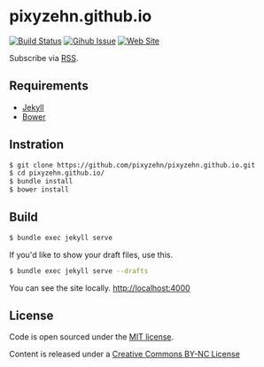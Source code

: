 # pixyzehn.github.io

[![Build Status](https://travis-ci.org/pixyzehn/pixyzehn.github.io.svg?branch=master)](https://travis-ci.org/pixyzehn/pixyzehn.github.io)
[![Gihub Issue](https://img.shields.io/github/issues/pixyzehn/pixyzehn.github.io.svg)](https://github.com/pixyzehn/pixyzehn.github.io/issues)
[![Web Site](https://img.shields.io/website-up-down-green-red/http/shields.io.svg)](http://pixyzehn.com/)

Subscribe via [RSS](https://pixyzehn.github.io/feed.xml).

## Requirements

- [Jekyll](https://jekyllrb.com)
- [Bower](https://bower.io)

## Instration

```bash
$ git clone https://github.com/pixyzehn/pixyzehn.github.io.git
$ cd pixyzehn.github.io/
$ bundle install
$ bower install
```

## Build

```bash
$ bundle exec jekyll serve
```

If you'd like to show your draft files, use this.

```bash
$ bundle exec jekyll serve --drafts
```

You can see the site locally. [http://localhost:4000](http://localhost:4000)

## License

Code is open sourced under the [MIT license](LICENSE.md).

Content is released under a [Creative Commons BY-NC License](http://creativecommons.org/licenses/by-nc/4.0/)
